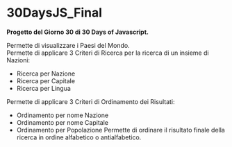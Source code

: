# 30DaysJS_Final

<b>Progetto del Giorno 30 di 30 Days of Javascript.</b>

Permette di visualizzare i Paesi del Mondo.<br>
Permette di applicare 3 Criteri di Ricerca per la ricerca di un insieme di Nazioni:<br>
- Ricerca per Nazione
- Ricerca per Capitale
- Ricerca per Lingua

Permette di applicare 3 Criteri di Ordinamento dei Risultati:<br>
- Ordinamento per nome Nazione
- Ordinamento per nome Capitale
- Ordinamento per Popolazione
Permette di ordinare il risultato finale della ricerca in ordine alfabetico o antialfabetico.<br>
